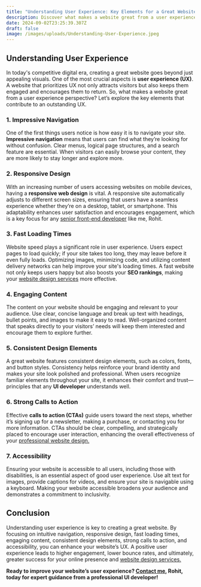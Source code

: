 ```yaml
---
title: "Understanding User Experience: Key Elements for a Great Website"
description: Discover what makes a website great from a user experience perspective. Learn about intuitive navigation, responsive design, and engaging content. Contact Rohit for expert website design services!
date: 2024-09-02T23:25:39.307Z
draft: false
image: /images/uploads/Understanding-User-Experience.jpeg
---
```


## Understanding User Experience

In today's competitive digital era, creating a great website goes beyond just appealing visuals. One of the most crucial aspects is **user experience (UX)**. A website that prioritizes UX not only attracts visitors but also keeps them engaged and encourages them to return. So, what makes a website great from a user experience perspective? Let’s explore the key elements that contribute to an outstanding UX.

### 1. Impressive Navigation

One of the first things users notice is how easy it is to navigate your site. **Impressive navigation** means that users can find what they’re looking for without confusion. Clear menus, logical page structures, and a search feature are essential. When visitors can easily browse your content, they are more likely to stay longer and explore more.

### 2. Responsive Design

With an increasing number of users accessing websites on mobile devices, having a **responsive web design** is vital. A responsive site automatically adjusts to different screen sizes, ensuring that users have a seamless experience whether they’re on a desktop, tablet, or smartphone. This adaptability enhances user satisfaction and encourages engagement, which is a key focus for any [senior front-end developer](https://rohitsaini.co.in/) like me, Rohit.

### 3. Fast Loading Times

Website speed plays a significant role in user experience. Users expect pages to load quickly; if your site takes too long, they may leave before it even fully loads. Optimizing images, minimizing code, and utilizing content delivery networks can help improve your site's loading times. A fast website not only keeps users happy but also boosts your **SEO rankings**, making your [website design services](https://rohitsaini.co.in/about/) more effective.

### 4. Engaging Content

The content on your website should be engaging and relevant to your audience. Use clear, concise language and break up text with headings, bullet points, and images to make it easy to read. Well-organized content that speaks directly to your visitors’ needs will keep them interested and encourage them to explore further.

### 5. Consistent Design Elements

A great website features consistent design elements, such as colors, fonts, and button styles. Consistency helps reinforce your brand identity and makes your site look polished and professional. When users recognize familiar elements throughout your site, it enhances their comfort and trust—principles that any **UI developer** understands well.

### 6. Strong Calls to Action

Effective **calls to action (CTAs)** guide users toward the next steps, whether it’s signing up for a newsletter, making a purchase, or contacting you for more information. CTAs should be clear, compelling, and strategically placed to encourage user interaction, enhancing the overall effectiveness of your [professional website design.](https://rohitsaini.co.in/services/)

### 7. Accessibility

Ensuring your website is accessible to all users, including those with disabilities, is an essential aspect of good user experience. Use alt text for images, provide captions for videos, and ensure your site is navigable using a keyboard. Making your website accessible broadens your audience and demonstrates a commitment to inclusivity.

## Conclusion

Understanding user experience is key to creating a great website. By focusing on intuitive navigation, responsive design, fast loading times, engaging content, consistent design elements, strong calls to action, and accessibility, you can enhance your website’s UX. A positive user experience leads to higher engagement, lower bounce rates, and ultimately, greater success for your online presence and [website design services.](https://rohitsaini.co.in/services/)

**Ready to improve your website’s user experience? [Contact me](https://rohitsaini.co.in/contact), Rohit, today for expert guidance from a professional UI developer!**